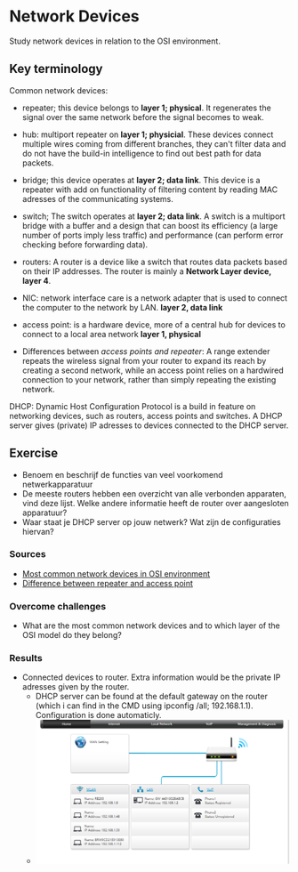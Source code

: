 # Network Devices
Study network devices in relation to the OSI environment.

## Key terminology
Common network devices: 
- repeater; this device belongs to **layer 1; physical**. It regenerates the signal over the same network before the signal becomes to weak.
- hub: multiport repeater on **layer 1; physicial**. These devices connect multiple wires coming from different branches, they can't filter data  and do not have the build-in intelligence to find out best path for data packets. 
- bridge; this device operates at **layer 2; data link**. This device is a repeater with add on functionality of filtering content by reading MAC adresses of the communicating systems. 
- switch; The switch operates at **layer 2; data link**. A switch is a multiport bridge with a buffer and a design that can boost its efficiency (a large number of ports imply less traffic) and performance (can perform error checking before forwarding data).
- routers: A router is a device like a switch that routes data packets based on their IP addresses. The router is mainly a **Network Layer device, layer 4**.
- NIC: network interface care is a network adapter that is used to connect the computer to the network by LAN. **layer 2, data link**
- access point: is a hardware device, more of a central hub for devices to connect to a local area network **layer 1, physical**

- Differences between *access points and repeater*: A range extender repeats the wireless signal from your router to expand its reach by creating a second network, while an access point relies on a hardwired connection to your network, rather than simply repeating the existing network.

DHCP: Dynamic Host Configuration Protocol is a build in feature on networking devices, such as routers, access points and switches. A DHCP server gives (private) IP adresses to devices connected to the DHCP server. 

## Exercise
- Benoem en beschrijf de functies van veel voorkomend netwerkapparatuur
- De meeste routers hebben een overzicht van alle verbonden apparaten, vind deze lijst. Welke andere informatie heeft de router over aangesloten apparatuur?
- Waar staat je DHCP server op jouw netwerk? Wat zijn de configuraties hiervan?


### Sources
- [Most common network devices in OSI environment](https://www.geeksforgeeks.org/network-devices-hub-repeater-bridge-switch-router-gateways/)
- [Difference between repeater and access point](http://www.differencebetween.net/technology/difference-between-access-point-and-extender/#:~:text=Access%20point%20is%20a%20wireless,area%20of%20your%20wireless%20network.)

### Overcome challenges
- What are the most common network devices and to which layer of the OSI model do they belong? 

### Results
- Connected devices to router. Extra information would be the private IP adresses given by the router.
  - DHCP server can be found at the default gateway on the router (which i can find in the CMD using ipconfig /all; 192.168.1.1). Configuration is done automaticly.
  - ![screenshot router](../00_includes/NTW/NTW-02.png)